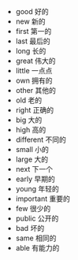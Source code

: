 * good 好的
* new 新的
* first 第一的
* last 最后的
* long 长的
* great 伟大的
* little 一点点
* own 拥有的
* other 其他的
* old 老的
* right 正确的
* big 大的
* high 高的
* different 不同的
* small 小的
* large 大的
* next 下一个
* early 早期的
* young 年轻的
* important 重要的
* few 很少的
* public 公开的
* bad 坏的
* same 相同的
* able 有能力的
